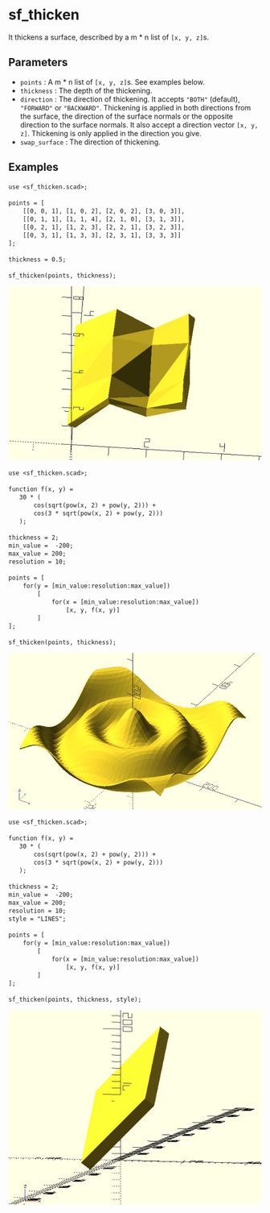 # sf_thicken

It thickens a surface, described by a m * n list of `[x, y, z]`s.

## Parameters

- `points` : A m * n list of `[x, y, z]`s. See examples below.
- `thickness` : The depth of the thickening.
- `direction` : The direction of thickening. It accepts `"BOTH"` (default), `"FORWARD"` or `"BACKWARD"`. Thickening is applied in both directions from the surface, the direction of the surface normals or the opposite direction to the surface normals. It also accept a direction vector `[x, y, z]`. Thickening is only applied in the direction you give.
- `swap_surface` : The direction of thickening. 

## Examples

	use <sf_thicken.scad>;
	
	points = [
	    [[0, 0, 1], [1, 0, 2], [2, 0, 2], [3, 0, 3]],
	    [[0, 1, 1], [1, 1, 4], [2, 1, 0], [3, 1, 3]],
	    [[0, 2, 1], [1, 2, 3], [2, 2, 1], [3, 2, 3]],
	    [[0, 3, 1], [1, 3, 3], [2, 3, 1], [3, 3, 3]]
	];
	
	thickness = 0.5;
	
	sf_thicken(points, thickness);

![sf_thicken](images/lib3x-sf_thicken-1.JPG)

	use <sf_thicken.scad>;
	
	function f(x, y) = 
	   30 * (
	       cos(sqrt(pow(x, 2) + pow(y, 2))) + 
	       cos(3 * sqrt(pow(x, 2) + pow(y, 2)))
	   );
	
	thickness = 2;
	min_value =  -200;
	max_value = 200;
	resolution = 10;
	
	points = [
	    for(y = [min_value:resolution:max_value])
	        [
	            for(x = [min_value:resolution:max_value]) 
	                [x, y, f(x, y)]
	        ]
	];
	
	sf_thicken(points, thickness);

![sf_thicken](images/lib3x-sf_thicken-2.JPG)

	use <sf_thicken.scad>;

	function f(x, y) = 
	   30 * (
	       cos(sqrt(pow(x, 2) + pow(y, 2))) + 
	       cos(3 * sqrt(pow(x, 2) + pow(y, 2)))
	   );
	
	thickness = 2;
	min_value =  -200;
	max_value = 200;
	resolution = 10;
	style = "LINES"; 
	
	points = [
	    for(y = [min_value:resolution:max_value])
	        [
	            for(x = [min_value:resolution:max_value]) 
	                [x, y, f(x, y)]
	        ]
	];
	
	sf_thicken(points, thickness, style);

![sf_thicken](images/lib3x-sf_thicken-3.JPG)